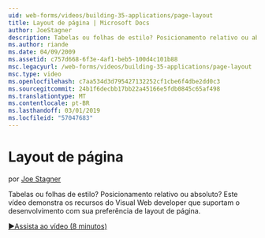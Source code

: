 ```yaml
---
uid: web-forms/videos/building-35-applications/page-layout
title: Layout de página | Microsoft Docs
author: JoeStagner
description: Tabelas ou folhas de estilo? Posicionamento relativo ou absoluto? Este vídeo demonstra os recursos do Visual Web developer que dão suporte a desenvolvimento com yo...
ms.author: riande
ms.date: 04/09/2009
ms.assetid: c757d668-6f3e-4af1-beb5-100d4c101b88
msc.legacyurl: /web-forms/videos/building-35-applications/page-layout
msc.type: video
ms.openlocfilehash: c7aa534d3d795427132252cf1cbe6f4dbe2dd0c3
ms.sourcegitcommit: 24b1f6decbb17bb22a45166e5fdb0845c65af498
ms.translationtype: MT
ms.contentlocale: pt-BR
ms.lasthandoff: 03/01/2019
ms.locfileid: "57047683"
---
```

<a name="page-layout"></a>Layout de página
====================
por [Joe Stagner](https://github.com/JoeStagner)

Tabelas ou folhas de estilo? Posicionamento relativo ou absoluto? Este vídeo demonstra os recursos do Visual Web developer que suportam o desenvolvimento com sua preferência de layout de página.

[&#9654;Assista ao vídeo (8 minutos)](https://channel9.msdn.com/Blogs/ASP-NET-Site-Videos/page-layout)
